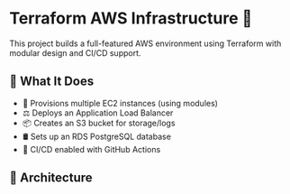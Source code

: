 # Terraform AWS Infrastructure 🚀

This project builds a full-featured AWS environment using Terraform with modular design and CI/CD support.

## 🔧 What It Does

- 🚀 Provisions multiple EC2 instances (using modules)
- ⚖️ Deploys an Application Load Balancer
- 📦 Creates an S3 bucket for storage/logs
- 🛢 Sets up an RDS PostgreSQL database
- 🔄 CI/CD enabled with GitHub Actions

## 🧱 Architecture


